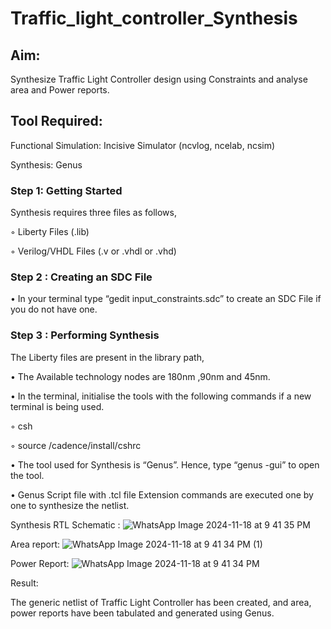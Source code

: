 # Traffic_light_controller_Synthesis

## Aim:

Synthesize Traffic Light Controller design using Constraints and analyse area and Power reports.

## Tool Required:

Functional Simulation: Incisive Simulator (ncvlog, ncelab, ncsim)

Synthesis: Genus

### Step 1: Getting Started

Synthesis requires three files as follows,

◦ Liberty Files (.lib)

◦ Verilog/VHDL Files (.v or .vhdl or .vhd)

### Step 2 : Creating an SDC File

•	In your terminal type “gedit input_constraints.sdc” to create an SDC File if you do not have one.

### Step 3 : Performing Synthesis

The Liberty files are present in the library path,

• The Available technology nodes are 180nm ,90nm and 45nm.

• In the terminal, initialise the tools with the following commands if a new terminal is being used.

◦ csh

◦ source /cadence/install/cshrc

• The tool used for Synthesis is “Genus”. Hence, type “genus -gui” to open the tool.

• Genus Script file with .tcl file Extension commands are executed one by one to synthesize the netlist.

Synthesis RTL Schematic :
![WhatsApp Image 2024-11-18 at 9 41 35 PM](https://github.com/user-attachments/assets/889e61a6-bd24-4edd-a9be-b3bbd850df93)

Area report:
![WhatsApp Image 2024-11-18 at 9 41 34 PM (1)](https://github.com/user-attachments/assets/6cc6b7d9-17e4-4905-8152-7fb1f8439fe4)

Power Report:
![WhatsApp Image 2024-11-18 at 9 41 34 PM](https://github.com/user-attachments/assets/c2d649cd-a9b9-4151-8aa5-890bd9dd8f58)

Result:

The generic netlist of Traffic Light Controller has been created, and area, power reports have been tabulated and generated using Genus.
